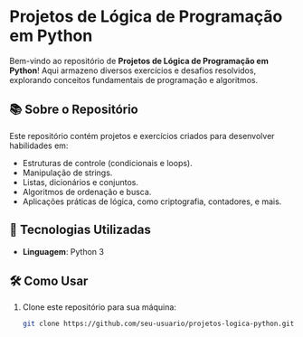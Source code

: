 # Projetos de Lógica de Programação em Python

Bem-vindo ao repositório de **Projetos de Lógica de Programação em Python**! Aqui armazeno diversos exercícios e desafios resolvidos, explorando conceitos fundamentais de programação e algoritmos.

## 📚 Sobre o Repositório

Este repositório contém projetos e exercícios criados para desenvolver habilidades em:
- Estruturas de controle (condicionais e loops).
- Manipulação de strings.
- Listas, dicionários e conjuntos.
- Algoritmos de ordenação e busca.
- Aplicações práticas de lógica, como criptografia, contadores, e mais.


## 🚀 Tecnologias Utilizadas

- **Linguagem**: Python 3

## 🛠 Como Usar

1. Clone este repositório para sua máquina:
   ```bash
   git clone https://github.com/seu-usuario/projetos-logica-python.git
